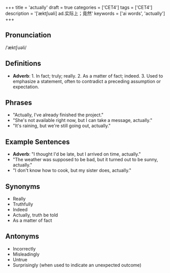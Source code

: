 +++
title = 'actually'
draft = true
categories = ['CET4']
tags = ['CET4']
description = '[ˈækt∫uəli] ad.实际上；竟然'
keywords = ['ai words', 'actually']
+++

## Pronunciation
/ˈæktʃuəli/

## Definitions
- **Adverb**: 1. In fact; truly; really. 2. As a matter of fact; indeed. 3. Used to emphasize a statement, often to contradict a preceding assumption or expectation.

## Phrases
- "Actually, I've already finished the project."
- "She's not available right now, but I can take a message, actually."
- "It's raining, but we're still going out, actually."

## Example Sentences
- **Adverb**: "I thought I'd be late, but I arrived on time, actually."
- "The weather was supposed to be bad, but it turned out to be sunny, actually."
- "I don't know how to cook, but my sister does, actually."

## Synonyms
- Really
- Truthfully
- Indeed
- Actually, truth be told
- As a matter of fact

## Antonyms
- Incorrectly
- Misleadingly
- Untrue
- Surprisingly (when used to indicate an unexpected outcome)
